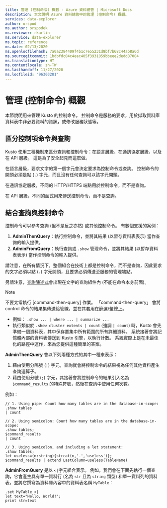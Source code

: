 ```yaml
---
title: 管理 (控制命令) 概觀 - Azure 資料總管 | Microsoft Docs
description: 本文說明 Azure 資料總管中的管理 (控制命令) 概觀。
services: data-explorer
author: orspod
ms.author: orspodek
ms.reviewer: rkarlin
ms.service: data-explorer
ms.topic: reference
ms.date: 02/13/2020
ms.openlocfilehash: 7a0a2384409f4b1c7e55231d8bf7b68c44ab8a6d
ms.sourcegitcommit: 1bdbfdc04c4eac405f3931059bbeee2dedd87004
ms.translationtype: HT
ms.contentlocale: zh-TW
ms.lasthandoff: 11/27/2020
ms.locfileid: "96303281"
---
```

# <a name="management-control-commands-overview"></a>管理 (控制命令) 概觀

本節說明用來管理 Kusto 的控制命令。
控制命令是服務的要求，用於擷取資料庫資料表中非必要資料的資訊，或修改服務狀態等。

## <a name="differentiating-control-commands-from-queries"></a>區分控制項命令與查詢

Kusto 使用三種機制來區分查詢和控制命令：在語言層級、在通訊協定層級，以及在 API 層級。 這是為了安全起見而這麼做。

在語言層級，要求文字的第一個字元會決定要求為控制命令或查詢。 控制命令的開頭必須是點 (`.`) 字元，而且沒有任何查詢可以該字元開頭。

在通訊協定層級，不同的 HTTP/HTTPS 端點用於控制命令，而不是查詢。

在 API 層級，不同的函式用來傳送控制命令，而不是查詢。

## <a name="combining-queries-and-control-commands"></a>結合查詢與控制命令

控制命令可以參考查詢 (但不是反之亦然) 或其他控制命令。
有數個支援的案例：

1. **AdminThenQuery**：執行控制命令，並將其結果 (以暫存資料表表示) 當作查詢的輸入提供。
2. **AdminFromQuery**：執行查詢或 `.show` 管理命令，並將其結果 (以暫存資料表表示) 當作控制命令的輸入提供。

請注意，在所有情況下，整個組合在技術上都是控制命令，而不是查詢，因此要求的文字必須以點 (`.`) 字元開頭，且要求必須傳送至服務的管理端點。

另請注意，[查詢陳述式](../query/statements.md)會出現在文字的查詢組件內 (不能在命令本身前面)。

>[!NOTE]
> 不要太常執行 [command-then-query] 作業。
> 「command-then-query」 會將 control 命令的結果集傳送給管線，並在其套用在篩選/彙總上。
>  * 例如： `.show ... | where ... | summarize ...`
>   * 執行類似於 `.show cluster extents | count` (強調 `| count`) 時，Kusto 會先準備一個資料表，其中保存叢集中所有範圍的所有詳細資料。 系統接著會將記憶體內部的資料表傳送到 Kusto 引擎，以執行計數。 系統實際上是在未最佳化的路徑中運作，來為您提供這種簡單的答案。


**AdminThenQuery** 會以下列兩種方式的其中一種來表示：

1. 藉由使用分隔號 (`|`) 字元，查詢就會將控制命令的結果視為任何其他資料產生查詢運算子。
2. 藉由使用分號 (`;`) 字元，其接著會將控制命令的結果引入名為 `$command_results` 的特殊符號，然後在查詢中使用任何次數。

例如：

```kusto
// 1. Using pipe: Count how many tables are in the database-in-scope:
.show tables
| count

// 2. Using semicolon: Count how many tables are in the database-in-scope:
.show tables;
$command_results
| count

// 3. Using semicolon, and including a let statement:
.show tables;
let useless=(n:string){strcat(n,'-','useless')};
$command_results | extend LastColumn=useless(TableName)
```

**AdminFromQuery** 是以 `<|`字元組合表示。 例如，我們會在下面先執行一個查詢，它會產生具有單一資料行 (名為 `str` 且為 `string` 類型) 和單一資料列的資料表，並將它撰寫為資料庫內容中的資料表名稱 `MyTable`：

```kusto
.set MyTable <|
let text="Hello, World!";
print str=text
```


